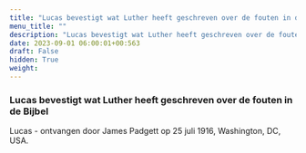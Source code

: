 ```yaml
---
title: "Lucas bevestigt wat Luther heeft geschreven over de fouten in de Bijbel"
menu_title: ""
description: "Lucas bevestigt wat Luther heeft geschreven over de fouten in de Bijbel"
date: 2023-09-01 06:00:01+00:563
draft: False
hidden: True
weight:
---
```

### Lucas bevestigt wat Luther heeft geschreven over de fouten in de Bijbel

Lucas - ontvangen door James Padgett op 25 juli 1916, Washington, DC, USA.
